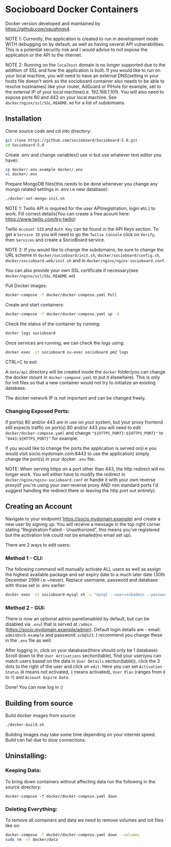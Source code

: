 # Socioboard Docker Containers
Docker version developed and maintained by https://github.com/vaughngx4.

NOTE 1: Currently, the application is created to run in development mode WITH debugging on by default, as well as having several API vulnerabilities. This is a potential security risk and I would advise to not expose the application or the API to the internet.

NOTE 2: Running on the `localhost` domain is no longer supported due to the addition of SSL and how the application is built. If you would like to run on your local machine, you will need to have an external DNS(setting in your hosts file doesn't work as the socioboard container also needs to be able to resolve hostnames) like your router, AdGuard or PiHole for example, set to the external IP of your local machine(i.e. 192.168.1.101). You will also need to expose ports 80 and 443 on your local machine. See `docker/nginx/ssl/SSL.README.md` for a list of subdomains.

## Installation
Clone source code and cd into directory:
```bash
git clone https://github.com/socioboard/Socioboard-5.0.git
cd Socioboard-5.0
```

Create .env and change variables(I use vi but use whatever text editor you have):
```bash
cp docker/.env.example docker/.env
vi docker/.env
```

Prepare MongoDB files(this needs to be done whenever you change any mongo related settings in .env i.e new database):
```bash
./docker-set-mongo-init.sh
```

NOTE 1: Twilio API is required for the user API(registration, login etc.) to work. Fill correct details(You can create a free acount here: https://www.twilio.com/try-twilio)

Twilio `Account SID` and `Auth Key` can be found in the API Keys section. To get a `Service ID` you will need to go the `Twilio Console` click on `Verify`, then `Services` and create a SocioBoard service.

NOTE 2: If you would like to change the subdomains, be sure to change the URL scheme in `docker/socioboard/init.sh`, `docker/socioboard/config.sh`, `docker/socioboard-web/init.sh` and in `docker/nginx/nginx-socioboard.conf`.

You can also provide your own SSL certificate if necessary(see `docker/nginx/ssl/SSL.README.md`)

Pull Docker images:
```bash
docker-compose -f docker/docker-compose.yaml Pull
```

Create and start containers:
```bash
docker-compose -f docker/docker-compose.yaml up -d
```

Check the status of the container by running:
```bash
docker logs socioboard
```

Once services are running, we can check the logs using:
```bash
docker exec -it socioboard su-exec socioboard pm2 logs
```
CTRL+C to exit

A `data/api` directory will be created inside the `docker` folder(you can change the docker mount in `docker-compose.yaml` to put it elsewhere). This is only for init files so that a new container would not try to initialize an existing database.

The docker network IP is not important and can be changed freely.

### Changing Exposed Ports:
If port(s) 80 and/or 443 are in use on your system, but your proxy frontend still expects traffic on port(s) 80 and/or 443 you will need to edit `docker/docker-compose.yaml` and change `"${HTTPS_PORT}:${HTTPS_PORT}"` to `"8443:${HTTPS_PORT}"` for example.

If you would like to change the ports the application is served on(i.e you would visit socio.mydomain.com:8443 to use the application) simply change the port(s) in your docker `.env` file.

NOTE: When serving https on a port other than 443, the http redirect will no longer work. You will either have to modify the redirect in `docker/nginx/nginx-socioboard.conf` or handle it with your own reverse proxy(if you're using your own reverse proxy AND non standard ports I'd suggest handling the redirect there or leaving the http port out entirely).

## Creating an Account
Navigate to your endpoint(`https://socio.mydomain.example) and create a new user by signing up. You will receive a message in the top right corner stating "Registration Failed - Unauthorized", this means you've registered but the activation link could not be emailed(no email set up).

There are 2 ways to edit users:
### Method 1 - CLI:
The following command will manually activate ALL users as well as assign the highest available package and set expiry date to a much later date (30th December 2999 i.e ~never). Replace username, password and database with those set in .env earlier:
```bash
docker exec -it socioboard-mysql sh -c "mysql --user=scbadmin --password=sqlpass --database=scbsql < /perma-act-users.sql"
```

### Method 2 - GUI:
There is now an optional admin panel(enabled by default, but can be disabled via `.env`) that is served at `/admin` (https://socio.mydomain.example/admin). Default login details are - email: `admin@scb.example` and password: `scb@123`. I recommend you change these in the `.env` file as well.

After logging in, click on your database(there should only be 1 database). Scroll down to the `User Activations` section(table), find your user(you can match users based on the data in `User Details` section(table)), click the 3 dots to the right of the user and click on `edit`. Here you can set `Activation Status` (`0` means not activated, `1` means activated), `User Plan` (ranges from `0` to `7`) and `Account Expire Date`.

Done! You can now log in :)

## Building from source
Build docker images from source:
```bash
./docker-build.sh
```
Building images may take some time depending on your internet speed. Build can fail due to slow connections.

## Uninstalling:
### Keeping Data:
To bring down containers without affecting data run the following in the source directory:
```
docker-compose -f docker/docker-compose.yaml down
```

### Deleting Everything:
To remove all containers and data we need to remove volumes and init files like so:
```bash
docker-compose -f docker/docker-compose.yaml down --volumes
sudo rm -rf docker/data
```
